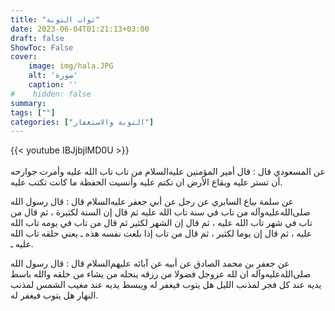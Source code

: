 ```yaml
---
title: "ثواب التوبة"
date: 2023-06-04T01:21:13+03:00
draft: false
ShowToc: False
cover:
    image: img/hala.JPG
    alt: 'صورة'
    caption: ''
#    hidden: false
summary: 
tags: [""]
categories: ["التوبة والاستغفار"]
---
```

{{< youtube IBJjbjlMD0U >}}  
 <br>
عن
المسعودي قال : قال أمير المؤمنين عليه‌السلام من تاب تاب الله عليه وأمرت
جوارحه أن تستر عليه وبقاع الأرض ان تكتم عليه وأنسيت الحفظة ما كانت
تكتب عليه.

عن سلمة بياع السابري عن رجل عن أبي جعفر عليه‌السلام قال :
قال رسول الله صلى‌الله‌عليه‌وآله من تاب في سنة تاب الله عليه ثم قال إن السنة
لكثيرة ، ثم قال من تاب في شهر تاب الله عليه ، ثم قال إن الشهر
لكثير ثم قال من تاب في يومه تاب الله عليه ، ثم قال إن يوما لكثير ،
ثم قال من تاب إذا بلغت نفسه هذه ـ يعني حلقه تاب الله عليه ـ.

عن جعفر بن محمد الصادق عن أبيه عن آبائه
عليهم‌السلام قال : قال رسول الله صلى‌الله‌عليه‌وآله ان لله عزوجل فضولا من 
رزقه ينحله من يشاء من خلقه والله باسط يديه عند كل فجر لمذنب الليل
هل يتوب فيغفر له ويبسط يديه عند مغيب الشمس لمذنب النهار هل
يتوب فيغفر له.




